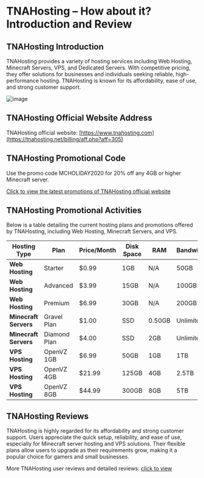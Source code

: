 # TNAHosting – How about it? Introduction and Review

## TNAHosting Introduction
TNAHosting provides a variety of hosting services including Web Hosting, Minecraft Servers, VPS, and Dedicated Servers. With competitive pricing, they offer solutions for businesses and individuals seeking reliable, high-performance hosting. TNAHosting is known for its affordability, ease of use, and strong customer support.

![image](https://github.com/user-attachments/assets/742b72b8-e9df-4653-bc8a-9f53b7aef77d)

## TNAHosting Official Website Address
TNAHosting official website: [https://www.tnahosting.com](https://tnahosting.net/billing/aff.php?aff=305)

## TNAHosting Promotional Code
Use the promo code MCHOLIDAY2020 for 20% off any 4GB or higher Minecraft server.

[Click to view the latest promotions of TNAHosting official website](https://tnahosting.net/billing/aff.php?aff=305)

## TNAHosting Promotional Activities
Below is a table detailing the current hosting plans and promotions offered by TNAHosting, including Web Hosting, Minecraft Servers, and VPS.

| **Hosting Type**      | **Plan**             | **Price/Month** | **Disk Space** | **RAM**   | **Bandwidth**   | **Control Panel**  | **Purchase Link**                                       |
|-----------------------|----------------------|-----------------|----------------|----------|-----------------|--------------------|---------------------------------------------------------|
| **Web Hosting**        | Starter              | $0.99           | 1GB            | N/A      | 50GB            | cPanel              | [Order Now](https://tnahosting.net/billing/aff.php?aff=305)                  |
| **Web Hosting**        | Advanced             | $3.99           | 15GB           | N/A      | 100GB           | cPanel              | [Order Now](https://tnahosting.net/billing/aff.php?aff=305)                  |
| **Web Hosting**        | Premium              | $6.99           | 30GB           | N/A      | 200GB           | cPanel              | [Order Now](https://tnahosting.net/billing/aff.php?aff=305)                  |
| **Minecraft Servers**  | Gravel Plan          | $1.00           | SSD            | 0.50GB   | Unlimited       | Multicraft          | [Order Now](https://tnahosting.net/billing/aff.php?aff=305)                  |
| **Minecraft Servers**  | Diamond Plan         | $4.00           | SSD            | 2GB      | Unlimited       | Multicraft          | [Order Now](https://tnahosting.net/billing/aff.php?aff=305)                  |
| **VPS Hosting**        | OpenVZ 1GB           | $6.99           | 50GB           | 1GB      | 1TB             | SolusVM             | [Order Now](https://tnahosting.net/billing/aff.php?aff=305)                  |
| **VPS Hosting**        | OpenVZ 4GB           | $21.99          | 125GB          | 4GB      | 2.5TB           | SolusVM             | [Order Now](https://tnahosting.net/billing/aff.php?aff=305)                  |
| **VPS Hosting**        | OpenVZ 8GB           | $44.99          | 300GB          | 8GB      | 5TB             | SolusVM             | [Order Now](https://tnahosting.net/billing/aff.php?aff=305)                  |

## TNAHosting Reviews
TNAHosting is highly regarded for its affordability and strong customer support. Users appreciate the quick setup, reliability, and ease of use, especially for Minecraft server hosting and VPS solutions. Their flexible plans allow users to upgrade as their requirements grow, making it a popular choice for gamers and small businesses.

More TNAHosting user reviews and detailed reviews: [click to view](https://tnahosting.net/billing/aff.php?aff=305)
